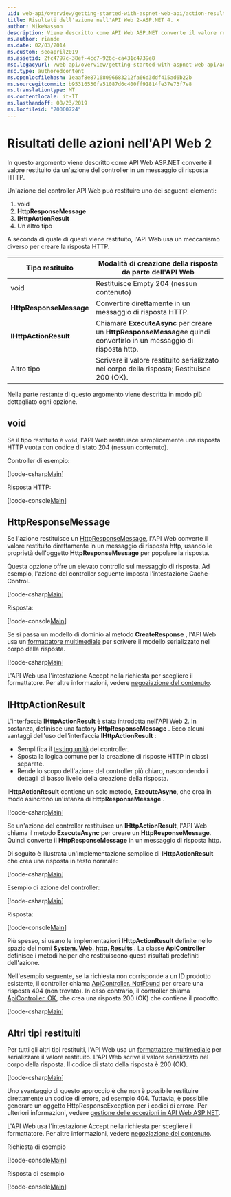 ```yaml
---
uid: web-api/overview/getting-started-with-aspnet-web-api/action-results
title: Risultati dell'azione nell'API Web 2-ASP.NET 4. x
author: MikeWasson
description: Viene descritto come API Web ASP.NET converte il valore restituito da un'azione del controller in un messaggio di risposta HTTP in ASP.NET 4. x.
ms.author: riande
ms.date: 02/03/2014
ms.custom: seoapril2019
ms.assetid: 2fc4797c-38ef-4cc7-926c-ca431c4739e8
msc.legacyurl: /web-api/overview/getting-started-with-aspnet-web-api/action-results
msc.type: authoredcontent
ms.openlocfilehash: 1eaaf8e87168096683212fa66d3ddf415ad6b22b
ms.sourcegitcommit: b95316530fa51087d6c400ff91814fe37e73f7e8
ms.translationtype: MT
ms.contentlocale: it-IT
ms.lasthandoff: 08/23/2019
ms.locfileid: "70000724"
---
```

# <a name="action-results-in-web-api-2"></a>Risultati delle azioni nell'API Web 2

In questo argomento viene descritto come API Web ASP.NET converte il valore restituito da un'azione del controller in un messaggio di risposta HTTP.

Un'azione del controller API Web può restituire uno dei seguenti elementi:

1. void
2. **HttpResponseMessage**
3. **IHttpActionResult**
4. Un altro tipo

A seconda di quale di questi viene restituito, l'API Web usa un meccanismo diverso per creare la risposta HTTP.

| Tipo restituito | Modalità di creazione della risposta da parte dell'API Web |
| --- | --- |
| void | Restituisce Empty 204 (nessun contenuto) |
| **HttpResponseMessage** | Convertire direttamente in un messaggio di risposta HTTP. |
| **IHttpActionResult** | Chiamare **ExecuteAsync** per creare un **HttpResponseMessage**e quindi convertirlo in un messaggio di risposta http. |
| Altro tipo | Scrivere il valore restituito serializzato nel corpo della risposta; Restituisce 200 (OK). |

Nella parte restante di questo argomento viene descritta in modo più dettagliato ogni opzione.

## <a name="void"></a>void

Se il tipo restituito è `void`, l'API Web restituisce semplicemente una risposta HTTP vuota con codice di stato 204 (nessun contenuto).

Controller di esempio:

[!code-csharp[Main](action-results/samples/sample1.cs)]

Risposta HTTP:

[!code-console[Main](action-results/samples/sample2.cmd)]

## <a name="httpresponsemessage"></a>HttpResponseMessage

Se l'azione restituisce un [HttpResponseMessage](https://msdn.microsoft.com/library/system.net.http.httpresponsemessage.aspx), l'API Web converte il valore restituito direttamente in un messaggio di risposta http, usando le proprietà dell'oggetto **HttpResponseMessage** per popolare la risposta.

Questa opzione offre un elevato controllo sul messaggio di risposta. Ad esempio, l'azione del controller seguente imposta l'intestazione Cache-Control.

[!code-csharp[Main](action-results/samples/sample3.cs)]

Risposta:

[!code-console[Main](action-results/samples/sample4.cmd?highlight=2)]

Se si passa un modello di dominio al metodo **CreateResponse** , l'API Web usa un [formattatore multimediale](../formats-and-model-binding/media-formatters.md) per scrivere il modello serializzato nel corpo della risposta.

[!code-csharp[Main](action-results/samples/sample5.cs)]

L'API Web usa l'intestazione Accept nella richiesta per scegliere il formattatore. Per altre informazioni, vedere [negoziazione del contenuto](../formats-and-model-binding/content-negotiation.md).

## <a name="ihttpactionresult"></a>IHttpActionResult

L'interfaccia **IHttpActionResult** è stata introdotta nell'API Web 2. In sostanza, definisce una factory **HttpResponseMessage** . Ecco alcuni vantaggi dell'uso dell'interfaccia **IHttpActionResult** :

- Semplifica il [testing unità](../testing-and-debugging/unit-testing-controllers-in-web-api.md) dei controller.
- Sposta la logica comune per la creazione di risposte HTTP in classi separate.
- Rende lo scopo dell'azione del controller più chiaro, nascondendo i dettagli di basso livello della creazione della risposta.

**IHttpActionResult** contiene un solo metodo, **ExecuteAsync**, che crea in modo asincrono un'istanza di **HttpResponseMessage** .

[!code-csharp[Main](action-results/samples/sample6.cs)]

Se un'azione del controller restituisce un **IHttpActionResult**, l'API Web chiama il metodo **ExecuteAsync** per creare un **HttpResponseMessage**. Quindi converte il **HttpResponseMessage** in un messaggio di risposta http.

Di seguito è illustrata un'implementazione semplice di **IHttpActionResult** che crea una risposta in testo normale:

[!code-csharp[Main](action-results/samples/sample7.cs)]

Esempio di azione del controller:

[!code-csharp[Main](action-results/samples/sample8.cs)]

Risposta:

[!code-console[Main](action-results/samples/sample9.cmd)]

Più spesso, si usano le implementazioni **IHttpActionResult** definite nello spazio dei nomi **[System. Web. http. Results](https://msdn.microsoft.com/library/system.web.http.results.aspx)** . La classe **ApiController** definisce i metodi helper che restituiscono questi risultati predefiniti dell'azione.

Nell'esempio seguente, se la richiesta non corrisponde a un ID prodotto esistente, il controller chiama [ApiController. NotFound](https://msdn.microsoft.com/library/system.web.http.apicontroller.notfound.aspx) per creare una risposta 404 (non trovato). In caso contrario, il controller chiama [ApiController. OK](https://msdn.microsoft.com/library/dn314591.aspx), che crea una risposta 200 (OK) che contiene il prodotto.

[!code-csharp[Main](action-results/samples/sample10.cs)]

## <a name="other-return-types"></a>Altri tipi restituiti

Per tutti gli altri tipi restituiti, l'API Web usa un [formattatore multimediale](../formats-and-model-binding/media-formatters.md) per serializzare il valore restituito. L'API Web scrive il valore serializzato nel corpo della risposta. Il codice di stato della risposta è 200 (OK).

[!code-csharp[Main](action-results/samples/sample11.cs)]

Uno svantaggio di questo approccio è che non è possibile restituire direttamente un codice di errore, ad esempio 404. Tuttavia, è possibile generare un oggetto HttpResponseException per i codici di errore. Per ulteriori informazioni, vedere [gestione delle eccezioni in API Web ASP.NET](../error-handling/exception-handling.md).

L'API Web usa l'intestazione Accept nella richiesta per scegliere il formattatore. Per altre informazioni, vedere [negoziazione del contenuto](../formats-and-model-binding/content-negotiation.md).

Richiesta di esempio

[!code-console[Main](action-results/samples/sample12.cmd)]

Risposta di esempio

[!code-console[Main](action-results/samples/sample13.cmd)]
